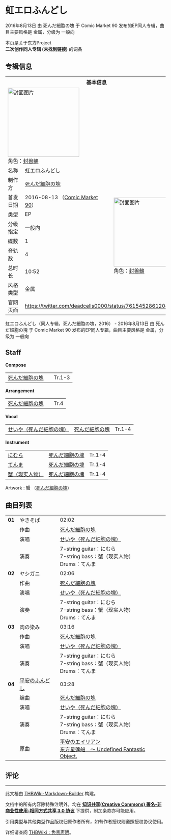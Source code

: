 # 虹エロふんどし

<!-- source html: G:\repos\THBWiki-Markdown-Builder\THBWikiMarkdown\Temp\main\1\17\ns0%3A%E8%99%B9%E3%82%A8%E3%83%AD%E3%81%B5%E3%82%93%E3%81%A9%E3%81%97.html -->

2016年8月13日 由 死んだ細胞の塊 于 Comic Market 90 发布的EP同人专辑，曲目主要风格是 金属，分级为 一般向

本页是关于东方Project  
 **二次创作同人专辑 (未找到链接)** 的词条
## 专辑信息

<table><tbody><tr><th colspan="3">基本信息</th></tr><tr><td class="cover-artwork-mobile" colspan="2"><a href="./文件-虹エロふんどし封面.png.md" class="image" title="封面图片"><img alt="封面图片" src="https://upload.thwiki.cc/thumb/3/3b/%E8%99%B9%E3%82%A8%E3%83%AD%E3%81%B5%E3%82%93%E3%81%A9%E3%81%97%E5%B0%81%E9%9D%A2.png/224px-%E8%99%B9%E3%82%A8%E3%83%AD%E3%81%B5%E3%82%93%E3%81%A9%E3%81%97%E5%B0%81%E9%9D%A2.png" decoding="async" loading="lazy" width="224" height="217" srcset="https://upload.thwiki.cc/thumb/3/3b/%E8%99%B9%E3%82%A8%E3%83%AD%E3%81%B5%E3%82%93%E3%81%A9%E3%81%97%E5%B0%81%E9%9D%A2.png/336px-%E8%99%B9%E3%82%A8%E3%83%AD%E3%81%B5%E3%82%93%E3%81%A9%E3%81%97%E5%B0%81%E9%9D%A2.png 1.5x, https://upload.thwiki.cc/thumb/3/3b/%E8%99%B9%E3%82%A8%E3%83%AD%E3%81%B5%E3%82%93%E3%81%A9%E3%81%97%E5%B0%81%E9%9D%A2.png/448px-%E8%99%B9%E3%82%A8%E3%83%AD%E3%81%B5%E3%82%93%E3%81%A9%E3%81%97%E5%B0%81%E9%9D%A2.png 2x" data-file-width="700" data-file-height="677"></a><div class="cover-char">角色：<a href="./封兽鵺.md" title="封兽鵺">封兽鵺</a></div></td>
</tr><tr><td class="label">名称</td><td colspan="2"> 虹エロふんどし </td></tr><tr><td class="label">制作方</td><td><a href="./死んだ細胞の塊.md" title="死んだ細胞の塊">死んだ細胞の塊</a></td><td class="cover-artwork" rowspan="8" style="min-width:224px;"><a href="./文件-虹エロふんどし封面.png.md" class="image" title="封面图片"><img alt="封面图片" src="https://upload.thwiki.cc/thumb/3/3b/%E8%99%B9%E3%82%A8%E3%83%AD%E3%81%B5%E3%82%93%E3%81%A9%E3%81%97%E5%B0%81%E9%9D%A2.png/224px-%E8%99%B9%E3%82%A8%E3%83%AD%E3%81%B5%E3%82%93%E3%81%A9%E3%81%97%E5%B0%81%E9%9D%A2.png" decoding="async" loading="lazy" width="224" height="217" srcset="https://upload.thwiki.cc/thumb/3/3b/%E8%99%B9%E3%82%A8%E3%83%AD%E3%81%B5%E3%82%93%E3%81%A9%E3%81%97%E5%B0%81%E9%9D%A2.png/336px-%E8%99%B9%E3%82%A8%E3%83%AD%E3%81%B5%E3%82%93%E3%81%A9%E3%81%97%E5%B0%81%E9%9D%A2.png 1.5x, https://upload.thwiki.cc/thumb/3/3b/%E8%99%B9%E3%82%A8%E3%83%AD%E3%81%B5%E3%82%93%E3%81%A9%E3%81%97%E5%B0%81%E9%9D%A2.png/448px-%E8%99%B9%E3%82%A8%E3%83%AD%E3%81%B5%E3%82%93%E3%81%A9%E3%81%97%E5%B0%81%E9%9D%A2.png 2x" data-file-width="700" data-file-height="677"></a><div class="cover-char">角色：<a href="./封兽鵺.md" title="封兽鵺">封兽鵺</a></div></td>
</tr><tr><td class="label">首发日期</td><td>2016-08-13&#160;（<a href="/展会作品列表?e=Comic+Market%2390">Comic Market 90</a>）</td></tr><tr><td class="label">类型</td><td>EP</td></tr><tr><td class="label">分级指定</td><td>一般向</td></tr><tr><td class="label">碟数</td><td>1</td></tr><tr><td class="label">音轨数</td><td>4</td></tr><tr><td class="label">总时长</td><td>10:52</td></tr><tr><td class="label">风格类型</td><td>金属</td></tr>
<tr><td class="label">官网页面</td><td colspan="2"><a rel="nofollow" class="external free" href="https://twitter.com/deadcells0000/status/761545286120448000">https://twitter.com/deadcells0000/status/761545286120448000</a></td></tr></tbody></table>

虹エロふんどし（同人专辑，死んだ細胞の塊，2016） - 2016年8月13日 由 死んだ細胞の塊 于 Comic Market 90 发布的EP同人专辑，曲目主要风格是 金属，分级为 一般向
## Staff
  
 **Compose**   

<table><tbody><tr><td><a href="./死んだ細胞の塊.md" title="死んだ細胞の塊">死んだ細胞の塊</a></td><td></td><td>Tr.1-3</td></tr></tbody></table>

  
 **Arrangement**   

<table><tbody><tr><td><a href="./死んだ細胞の塊.md" title="死んだ細胞の塊">死んだ細胞の塊</a></td><td></td><td>Tr.4</td></tr></tbody></table>

  
 **Vocal**   

<table><tbody><tr><td><a href="/index.php?title=%E3%81%9B%E3%81%84%E3%82%84%EF%BC%88%E6%AD%BB%E3%82%93%E3%81%A0%E7%B4%B0%E8%83%9E%E3%81%AE%E5%A1%8A%EF%BC%89&amp;action=edit&amp;redlink=1" class="new" title="せいや（死んだ細胞の塊）（页面不存在）">せいや（死んだ細胞の塊）</a></td><td><a href="./死んだ細胞の塊.md" title="死んだ細胞の塊">死んだ細胞の塊</a></td><td>Tr.1-4</td></tr></tbody></table>

  
 **Instrument**   

<table><tbody><tr><td><a href="/index.php?title=%E3%81%AB%E3%82%80%E3%82%89&amp;action=edit&amp;redlink=1" class="new" title="にむら（页面不存在）">にむら</a></td><td><a href="./死んだ細胞の塊.md" title="死んだ細胞の塊">死んだ細胞の塊</a></td><td>Tr.1-4</td></tr><tr><td><a href="/index.php?title=%E3%81%A6%E3%82%93%E3%81%BE&amp;action=edit&amp;redlink=1" class="new" title="てんま（页面不存在）">てんま</a></td><td><a href="./死んだ細胞の塊.md" title="死んだ細胞の塊">死んだ細胞の塊</a></td><td>Tr.1-4</td></tr><tr><td><a href="/index.php?title=%E8%9F%B9%EF%BC%88%E7%8E%B0%E5%AE%9E%E4%BA%BA%E7%89%A9%EF%BC%89&amp;action=edit&amp;redlink=1" class="new" title="蟹（现实人物）（页面不存在）">蟹（现实人物）</a></td><td><a href="./死んだ細胞の塊.md" title="死んだ細胞の塊">死んだ細胞の塊</a></td><td>Tr.1-4</td></tr></tbody></table>


Artwork
: 蟹 （[死んだ細胞の塊](./死んだ細胞の塊.md)）

## 曲目列表

<table><tbody><tr><td id="1" class="infoRL"><b>01</b></td><td id="やきそば" colspan="2" class="title">やきそば<span class="thcsearchlinks"><a rel="nofollow" class="external text" href="https://cd.thwiki.cc?arrange=死んだ細胞の塊&amp;vocal=せいや（死んだ細胞の塊）&amp;fromwiki=虹エロふんどし"><span title="搜索相似同人曲"></span></a></span></td><td class="time">02:02</td></tr><tr><td class="left"></td><td class="label">作曲</td><td class="text" colspan="2"><a href="./死んだ細胞の塊.md" title="死んだ細胞の塊">死んだ細胞の塊</a><span class="thcsearchlinks"><a rel="nofollow" class="external text" href="https://cd.thwiki.cc?arrange=，死んだ細胞の塊&amp;fromwiki=虹エロふんどし"><span></span></a></span></td></tr><tr><td class="left"></td><td class="label">演唱</td><td class="text" colspan="2"><a href="/index.php?title=%E3%81%9B%E3%81%84%E3%82%84%EF%BC%88%E6%AD%BB%E3%82%93%E3%81%A0%E7%B4%B0%E8%83%9E%E3%81%AE%E5%A1%8A%EF%BC%89&amp;action=edit&amp;redlink=1" class="new" title="せいや（死んだ細胞の塊）（页面不存在）">せいや（死んだ細胞の塊）</a><span class="thcsearchlinks"><a rel="nofollow" class="external text" href="https://cd.thwiki.cc?vocal=せいや（死んだ細胞の塊）&amp;fromwiki=虹エロふんどし"><span></span></a></span></td></tr><tr><td class="left"></td><td class="label">演奏</td><td class="text" colspan="2">7-string guitar：にむら <br>7-string bass：蟹（现实人物） <br>Drums：てんま</td></tr>
<tr><td id="2" class="infoRL"><b>02</b></td><td id="ヤシガニ" colspan="2" class="title">ヤシガニ<span class="thcsearchlinks"><a rel="nofollow" class="external text" href="https://cd.thwiki.cc?arrange=死んだ細胞の塊&amp;vocal=せいや（死んだ細胞の塊）&amp;fromwiki=虹エロふんどし"><span title="搜索相似同人曲"></span></a></span></td><td class="time">02:06</td></tr><tr><td class="left"></td><td class="label">作曲</td><td class="text" colspan="2"><a href="./死んだ細胞の塊.md" title="死んだ細胞の塊">死んだ細胞の塊</a><span class="thcsearchlinks"><a rel="nofollow" class="external text" href="https://cd.thwiki.cc?arrange=，死んだ細胞の塊&amp;fromwiki=虹エロふんどし"><span></span></a></span></td></tr><tr><td class="left"></td><td class="label">演唱</td><td class="text" colspan="2"><a href="/index.php?title=%E3%81%9B%E3%81%84%E3%82%84%EF%BC%88%E6%AD%BB%E3%82%93%E3%81%A0%E7%B4%B0%E8%83%9E%E3%81%AE%E5%A1%8A%EF%BC%89&amp;action=edit&amp;redlink=1" class="new" title="せいや（死んだ細胞の塊）（页面不存在）">せいや（死んだ細胞の塊）</a><span class="thcsearchlinks"><a rel="nofollow" class="external text" href="https://cd.thwiki.cc?vocal=せいや（死んだ細胞の塊）&amp;fromwiki=虹エロふんどし"><span></span></a></span></td></tr><tr><td class="left"></td><td class="label">演奏</td><td class="text" colspan="2">7-string guitar：にむら <br>7-string bass：蟹（现实人物） <br>Drums：てんま</td></tr>
<tr><td id="3" class="infoRL"><b>03</b></td><td id="肉の染み" colspan="2" class="title">肉の染み<span class="thcsearchlinks"><a rel="nofollow" class="external text" href="https://cd.thwiki.cc?arrange=死んだ細胞の塊&amp;vocal=せいや（死んだ細胞の塊）&amp;fromwiki=虹エロふんどし"><span title="搜索相似同人曲"></span></a></span></td><td class="time">03:16</td></tr><tr><td class="left"></td><td class="label">作曲</td><td class="text" colspan="2"><a href="./死んだ細胞の塊.md" title="死んだ細胞の塊">死んだ細胞の塊</a><span class="thcsearchlinks"><a rel="nofollow" class="external text" href="https://cd.thwiki.cc?arrange=，死んだ細胞の塊&amp;fromwiki=虹エロふんどし"><span></span></a></span></td></tr><tr><td class="left"></td><td class="label">演唱</td><td class="text" colspan="2"><a href="/index.php?title=%E3%81%9B%E3%81%84%E3%82%84%EF%BC%88%E6%AD%BB%E3%82%93%E3%81%A0%E7%B4%B0%E8%83%9E%E3%81%AE%E5%A1%8A%EF%BC%89&amp;action=edit&amp;redlink=1" class="new" title="せいや（死んだ細胞の塊）（页面不存在）">せいや（死んだ細胞の塊）</a><span class="thcsearchlinks"><a rel="nofollow" class="external text" href="https://cd.thwiki.cc?vocal=せいや（死んだ細胞の塊）&amp;fromwiki=虹エロふんどし"><span></span></a></span></td></tr><tr><td class="left"></td><td class="label">演奏</td><td class="text" colspan="2">7-string guitar：にむら <br>7-string bass：蟹（现实人物） <br>Drums：てんま</td></tr>
<tr><td id="4" class="infoRD"><b>04</b></td><td id="平安のふんどし" colspan="2" class="title"><span class="new" title="（歌词页面不存在）"><a href="/index.php?title=%E6%AD%8C%E8%AF%8D:%E5%B9%B3%E5%AE%89%E3%81%AE%E3%81%B5%E3%82%93%E3%81%A9%E3%81%97&amp;boilerplate=模板:页面模板/曲目歌词&amp;action=edit">平安のふんどし</a></span><span class="thcsearchlinks"><a rel="nofollow" class="external text" href="https://cd.thwiki.cc?arrange=死んだ細胞の塊&amp;vocal=せいや（死んだ細胞の塊）&amp;ogmusic=平安のエイリアン&amp;fromwiki=虹エロふんどし"><span title="搜索相似同人曲"></span></a></span></td><td class="time">03:28</td></tr><tr><td class="left"></td><td class="label">编曲</td><td class="text" colspan="2"><a href="./死んだ細胞の塊.md" title="死んだ細胞の塊">死んだ細胞の塊</a><span class="thcsearchlinks"><a rel="nofollow" class="external text" href="https://cd.thwiki.cc?arrange=，死んだ細胞の塊&amp;fromwiki=虹エロふんどし"><span></span></a></span></td></tr><tr><td class="left"></td><td class="label">演唱</td><td class="text" colspan="2"><a href="/index.php?title=%E3%81%9B%E3%81%84%E3%82%84%EF%BC%88%E6%AD%BB%E3%82%93%E3%81%A0%E7%B4%B0%E8%83%9E%E3%81%AE%E5%A1%8A%EF%BC%89&amp;action=edit&amp;redlink=1" class="new" title="せいや（死んだ細胞の塊）（页面不存在）">せいや（死んだ細胞の塊）</a><span class="thcsearchlinks"><a rel="nofollow" class="external text" href="https://cd.thwiki.cc?vocal=せいや（死んだ細胞の塊）&amp;fromwiki=虹エロふんどし"><span></span></a></span></td></tr><tr><td class="left"></td><td class="label">演奏</td><td class="text" colspan="2">7-string guitar：にむら <br>7-string bass：蟹（现实人物） <br>Drums：てんま</td></tr><tr><td class="left"></td><td class="label">原曲</td><td class="text" colspan="2"><span class="thcsearchlinks"><a rel="nofollow" class="external text" href="https://cd.thwiki.cc?ogmusic=平安のエイリアン&amp;fromwiki=虹エロふんどし"><span></span></a></span><div class="ogmusic"><a href="/%E5%B9%B3%E5%AE%89%E3%81%AE%E3%82%A8%E3%82%A4%E3%83%AA%E3%82%A2%E3%83%B3" class="mw-redirect" title="平安のエイリアン">平安のエイリアン</a></div><div class="source"><a href="/%E4%B8%9C%E6%96%B9%E6%98%9F%E8%8E%B2%E8%88%B9_%EF%BD%9E_Undefined_Fantastic_Object." class="mw-redirect" title="东方星莲船 ～ Undefined Fantastic Object.">东方星莲船　～ Undefined Fantastic Object.</a></div></td></tr></tbody></table>


## 评论




---

此文档由 [THBWiki-Markdown-Builder](https://github.com/Delsin-Yu/THBWiki-Markdown-Builder) 构建。

文档中的所有内容除特殊注明外，均在 [**知识共享(Creative Commons) 署名-非商业性使用-相同方式共享 3.0 协议**](https://creativecommons.org/licenses/by-sa/3.0/deed.zh-hans) 下提供，附加条款亦可能应用。

引用类型与其他类型作品版权归原作者所有，如有作者授权则遵照授权协议使用。

详细请查阅 [THBWiki：免责声明](https://thbwiki.cc/THBWiki:%E5%85%8D%E8%B4%A3%E5%A3%B0%E6%98%8E)。

